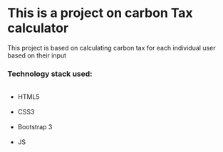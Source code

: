 <h1> This is a project on carbon Tax calculator</h1>
<p>This project is based on calculating carbon tax for each individual user based on their input</p>
<h3> Technology stack used: </h3> 
<ul>
  <li> HTML5 </li> 
  <li> CSS3 </li> 
  <li> Bootstrap 3 </li> 
  <li> JS</li> 
  </ul> 

